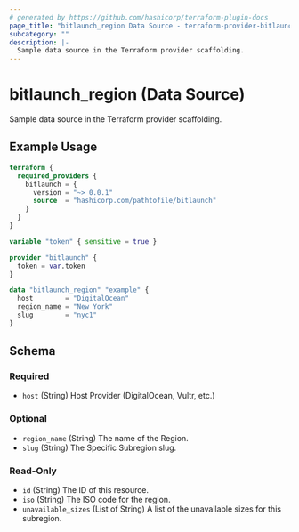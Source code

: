 ```yaml
---
# generated by https://github.com/hashicorp/terraform-plugin-docs
page_title: "bitlaunch_region Data Source - terraform-provider-bitlaunch"
subcategory: ""
description: |-
  Sample data source in the Terraform provider scaffolding.
---
```


# bitlaunch_region (Data Source)

Sample data source in the Terraform provider scaffolding.

## Example Usage

```terraform
terraform {
  required_providers {
    bitlaunch = {
      version = "~> 0.0.1"
      source  = "hashicorp.com/pathtofile/bitlaunch"
    }
  }
}

variable "token" { sensitive = true }

provider "bitlaunch" {
  token = var.token
}

data "bitlaunch_region" "example" {
  host        = "DigitalOcean"
  region_name = "New York"
  slug        = "nyc1"
}
```

<!-- schema generated by tfplugindocs -->
## Schema

### Required

- `host` (String) Host Provider (DigitalOcean, Vultr, etc.)

### Optional

- `region_name` (String) The name of the Region.
- `slug` (String) The Specific Subregion slug.

### Read-Only

- `id` (String) The ID of this resource.
- `iso` (String) The ISO code for the region.
- `unavailable_sizes` (List of String) A list of the unavailable sizes for this subregion.


